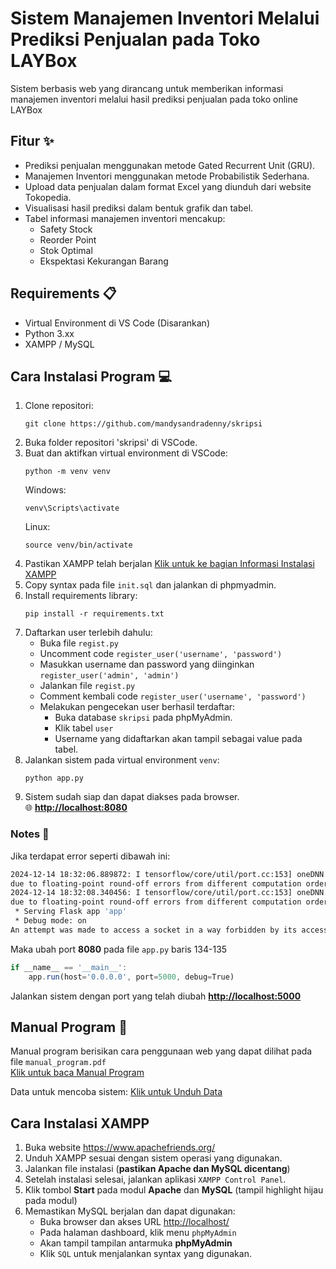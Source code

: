 # Sistem Manajemen Inventori Melalui Prediksi Penjualan pada Toko LAYBox
Sistem berbasis web yang dirancang untuk memberikan informasi manajemen inventori melalui hasil prediksi penjualan pada toko online LAYBox

## Fitur ✨
- Prediksi penjualan menggunakan metode Gated Recurrent Unit (GRU).
- Manajemen Inventori menggunakan metode Probabilistik Sederhana.
- Upload data penjualan dalam format Excel yang diunduh dari website Tokopedia.
- Visualisasi hasil prediksi dalam bentuk grafik dan tabel.
- Tabel informasi manajemen inventori mencakup:
  + Safety Stock
  + Reorder Point
  + Stok Optimal
  + Ekspektasi Kekurangan Barang

## Requirements 📋
- Virtual Environment di VS Code (Disarankan)
- Python 3.xx
- XAMPP / MySQL

## Cara Instalasi Program 💻
1. Clone repositori:
   ```
   git clone https://github.com/mandysandradenny/skripsi
   ```
2. Buka folder repositori 'skripsi' di VSCode.
3. Buat dan aktifkan virtual environment di VSCode:
   ```
   python -m venv venv
   ```
   Windows:
   ```
   venv\Scripts\activate
   ```
   Linux:
   ```
   source venv/bin/activate
   ```
4. Pastikan XAMPP telah berjalan [Klik untuk ke bagian Informasi Instalasi XAMPP](#cara-instalasi-XAMPP)
5. Copy syntax pada file `init.sql` dan jalankan di phpmyadmin.
6. Install requirements library:
   ```
   pip install -r requirements.txt
   ```  
7. Daftarkan user terlebih dahulu:
   - Buka file `regist.py`
   - Uncomment code `register_user('username', 'password')`
   - Masukkan username dan password yang diinginkan `register_user('admin', 'admin')`
   - Jalankan file `regist.py`
   - Comment kembali code `register_user('username', 'password')`
   - Melakukan pengecekan user berhasil terdaftar:
     + Buka database `skripsi` pada phpMyAdmin.
     + Klik tabel `user`
     + Username yang didaftarkan akan tampil sebagai value pada tabel.
8. Jalankan sistem pada virtual environment `venv`:
   ```
   python app.py
   ```
9. Sistem sudah siap dan dapat diakses pada browser. <br>
    🌐 **<http://localhost:8080>**

### Notes 📝
Jika terdapat error seperti dibawah ini:
```bash
2024-12-14 18:32:06.889872: I tensorflow/core/util/port.cc:153] oneDNN custom operations are on. You may see slightly different numerical results
due to floating-point round-off errors from different computation orders. To turn them off, set the environment variable `TF_ENABLE_ONEDNN_OPTS=0`.
2024-12-14 18:32:08.340456: I tensorflow/core/util/port.cc:153] oneDNN custom operations are on. You may see slightly different numerical results
due to floating-point round-off errors from different computation orders. To turn them off, set the environment variable `TF_ENABLE_ONEDNN_OPTS=0`.
 * Serving Flask app 'app'
 * Debug mode: on
An attempt was made to access a socket in a way forbidden by its access permissions
```
Maka ubah port **8080** pada file `app.py` baris 134-135
```js
if __name__ == '__main__':
    app.run(host='0.0.0.0', port=5000, debug=True)
```
Jalankan sistem dengan port yang telah diubah **<http://localhost:5000>**

## Manual Program 📖
Manual program berisikan cara penggunaan web yang dapat dilihat pada file `manual_program.pdf` <br>
[Klik untuk baca Manual Program](manual_program.pdf)

Data untuk mencoba sistem:
[Klik untuk Unduh Data](https://drive.google.com/drive/folders/16UQujsiP80QSte23-4mEruWhwe4uFSh1?usp=sharing)

## Cara Instalasi XAMPP
1. Buka website <https://www.apachefriends.org/>
2. Unduh XAMPP sesuai dengan sistem operasi yang digunakan.
3. Jalankan file instalasi (**pastikan Apache dan MySQL dicentang**)
4. Setelah instalasi selesai, jalankan aplikasi `XAMPP Control Panel`.
5. Klik tombol **Start** pada modul **Apache** dan **MySQL** (tampil highlight hijau pada modul)
6. Memastikan MySQL berjalan dan dapat digunakan: <br>
   - Buka browser dan akses URL <http://localhost/>
   - Pada halaman dashboard, klik menu `phpMyAdmin`
   - Akan tampil tampilan antarmuka **phpMyAdmin**
   - Klik `SQL` untuk menjalankan syntax yang digunakan.
